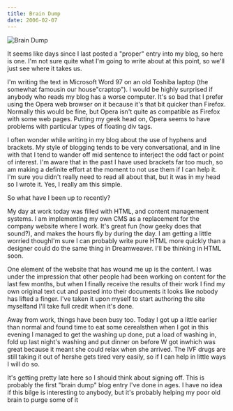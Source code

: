 ```yaml
---
title: Brain Dump
date: 2006-02-07
---
```


![Brain Dump](https://source.unsplash.com/dUPDhdeCN84/1600x900)

It seems like days since I last posted a "proper" entry into my blog, so here is one. I'm not sure quite what I'm going to write about at this point, so we'll just see where it takes us.

I'm writing the text in Microsoft Word 97 on an old Toshiba laptop (the somewhat famousin our house"craptop"). I would be highly surprised if anybody who reads my blog has a worse computer. It's so bad that I prefer using the Opera web browser on it because it's that bit quicker than Firefox. Normally this would be fine, but Opera isn't quite as compatible as Firefox with some web pages. Putting my geek head on, Opera seems to have problems with particular types of floating div tags.

I often wonder while writing in my blog about the use of hyphens and brackets. My style of blogging tends to be very conversational, and in line with that I tend to wander off mid sentence to interject the odd fact or point of interest. I'm aware that in the past I have used brackets far too much, so am making a definite effort at the moment to not use them if I can help it. I'm sure you didn't really need to read all about that, but it was in my head so I wrote it. Yes, I really am this simple.

So what have I been up to recently?

My day at work today was filled with HTML, and content management systems. I am implementing my own CMS as a replacement for the company website where I work. It's great fun (how geeky does that sound?), and makes the hours fly by during the day. I am getting a little worried thoughI'm sure I can probably write pure HTML more quickly than a designer could do the same thing in Dreamweaver. I'll be thinking in HTML soon.

One element of the website that has wound me up is the content. I was under the impression that other people had been working on content for the last few months, but when I finally receive the results of their work I find my own original text cut and pasted into their documents it looks like nobody has lifted a finger. I've taken it upon myself to start authoring the site myselfand I'll take full credit when it's done.

Away from work, things have been busy too. Today I got up a little earlier than normal and found time to eat some cerealsthen when I got in this evening I managed to get the washing up done, put a load of washing in, fold up last night's washing and put dinner on before W got inwhich was great because it meant she could relax when she arrived. The IVF drugs are still taking it out of hershe gets tired very easily, so if I can help in little ways I will do so.

It's getting pretty late here so I should think about signing off. This is probably the first "brain dump" blog entry I've done in ages. I have no idea if this bilge is interesting to anybody, but it's probably helping my poor old brain to purge some of it